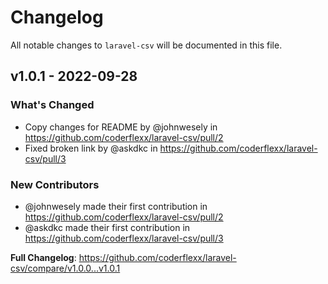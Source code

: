 # Changelog

All notable changes to `laravel-csv` will be documented in this file.

## v1.0.1 - 2022-09-28

### What's Changed

- Copy changes for README by @johnwesely in https://github.com/coderflexx/laravel-csv/pull/2
- Fixed broken link by @askdkc in https://github.com/coderflexx/laravel-csv/pull/3

### New Contributors

- @johnwesely made their first contribution in https://github.com/coderflexx/laravel-csv/pull/2
- @askdkc made their first contribution in https://github.com/coderflexx/laravel-csv/pull/3

**Full Changelog**: https://github.com/coderflexx/laravel-csv/compare/v1.0.0...v1.0.1
